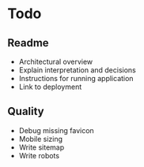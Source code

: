 # Todo

## Readme

* Architectural overview
* Explain interpretation and decisions
* Instructions for running application
* Link to deployment

## Quality

* Debug missing favicon
* Mobile sizing
* Write sitemap
* Write robots
